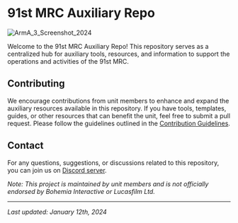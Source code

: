 # 91st MRC Auxiliary Repo
![ArmA_3_Screenshot_2024](https://github.com/91st-Aux-Team/.github/assets/54691085/6fa196b9-1cc4-4e84-abaa-5da8f1990809)

Welcome to the 91st MRC Auxiliary Repo! This repository serves as a centralized hub for auxiliary tools, resources, and information to support the operations and activities of the 91st MRC.

## Contributing

We encourage contributions from unit members to enhance and expand the auxiliary resources available in this repository. If you have tools, templates, guides, or other resources that can benefit the unit, feel free to submit a pull request. Please follow the guidelines outlined in the [Contribution Guidelines](./CONTRIBUTING.md).

## Contact

For any questions, suggestions, or discussions related to this repository, you can join us on [Discord server]((https://discord.gg/zqn5aq9)).

*Note: This project is maintained by unit members and is not officially endorsed by Bohemia Interactive or Lucasfilm Ltd.*

---
*Last updated: January 12th, 2024*

